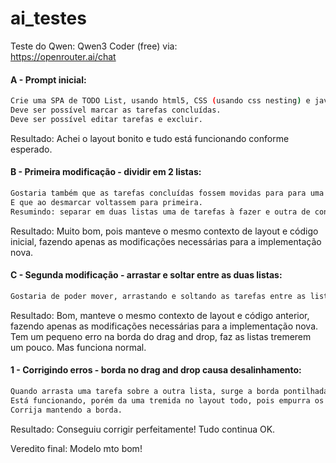 # ai_testes

Teste do Qwen: Qwen3 Coder (free) via:  
https://openrouter.ai/chat

#### A - Prompt inicial:

```sh
Crie uma SPA de TODO List, usando html5, CSS (usando css nesting) e javascript puro.
Deve ser possível marcar as tarefas concluídas.
Deve ser possível editar tarefas e excluir.
```

Resultado: Achei o layout bonito e tudo está funcionando conforme esperado.

#### B - Primeira modificação - dividir em 2 listas:

```sh
Gostaria também que as tarefas concluídas fossem movidas para para uma segunda lista embaixo da primeira.
E que ao desmarcar voltassem para primeira.
Resumindo: separar em duas listas uma de tarefas à fazer e outra de concluídas.
```

Resultado: Muito bom, pois manteve o mesmo contexto de layout e código inicial, fazendo apenas as modificações necessárias para a implementação nova.

#### C - Segunda modificação - arrastar e soltar entre as duas listas:

```sh
Gostaria de poder mover, arrastando e soltando as tarefas entre as listas de pendentes e concluídas.
```

Resultado: Bom, manteve o mesmo contexto de layout e código anterior, fazendo apenas as modificações necessárias para a implementação nova.  
Tem um pequeno erro na borda do drag and drop, faz as listas tremerem um pouco. Mas funciona normal.

#### 1 - Corrigindo erros - borda no drag and drop causa desalinhamento:

```sh
Quando arrasta uma tarefa sobre a outra lista, surge a borda pontilhada para mostrar o foco.
Está funcionando, porém da uma tremida no layout todo, pois empurra os outros elementos.
Corrija mantendo a borda.
```

Resultado: Conseguiu corrigir perfeitamente! Tudo continua OK.

Veredito final: Modelo mto bom!
